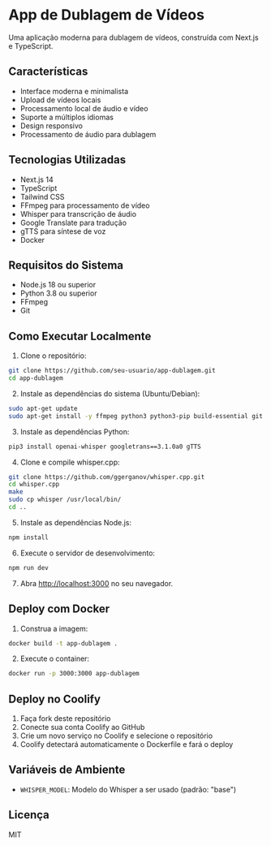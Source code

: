 # App de Dublagem de Vídeos

Uma aplicação moderna para dublagem de vídeos, construída com Next.js e TypeScript.

## Características

- Interface moderna e minimalista
- Upload de vídeos locais
- Processamento local de áudio e vídeo
- Suporte a múltiplos idiomas
- Design responsivo
- Processamento de áudio para dublagem

## Tecnologias Utilizadas

- Next.js 14
- TypeScript
- Tailwind CSS
- FFmpeg para processamento de vídeo
- Whisper para transcrição de áudio
- Google Translate para tradução
- gTTS para síntese de voz
- Docker

## Requisitos do Sistema

- Node.js 18 ou superior
- Python 3.8 ou superior
- FFmpeg
- Git

## Como Executar Localmente

1. Clone o repositório:
```bash
git clone https://github.com/seu-usuario/app-dublagem.git
cd app-dublagem
```

2. Instale as dependências do sistema (Ubuntu/Debian):
```bash
sudo apt-get update
sudo apt-get install -y ffmpeg python3 python3-pip build-essential git cmake
```

3. Instale as dependências Python:
```bash
pip3 install openai-whisper googletrans==3.1.0a0 gTTS
```

4. Clone e compile whisper.cpp:
```bash
git clone https://github.com/ggerganov/whisper.cpp.git
cd whisper.cpp
make
sudo cp whisper /usr/local/bin/
cd ..
```

5. Instale as dependências Node.js:
```bash
npm install
```

6. Execute o servidor de desenvolvimento:
```bash
npm run dev
```

7. Abra [http://localhost:3000](http://localhost:3000) no seu navegador.

## Deploy com Docker

1. Construa a imagem:
```bash
docker build -t app-dublagem .
```

2. Execute o container:
```bash
docker run -p 3000:3000 app-dublagem
```

## Deploy no Coolify

1. Faça fork deste repositório
2. Conecte sua conta Coolify ao GitHub
3. Crie um novo serviço no Coolify e selecione o repositório
4. Coolify detectará automaticamente o Dockerfile e fará o deploy

## Variáveis de Ambiente

- `WHISPER_MODEL`: Modelo do Whisper a ser usado (padrão: "base")

## Licença

MIT 